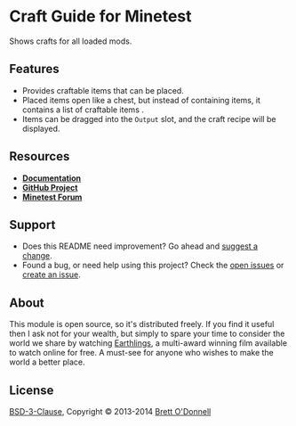 # Craft Guide for Minetest

Shows crafts for all loaded mods.

## Features

- Provides craftable items that can be placed.
- Placed items open like a chest, but instead of containing items, it contains a list of craftable items .
- Items can be dragged into the `Output` slot, and the craft recipe will be displayed.


## Resources

- **[Documentation](http://cornernote.github.io/minetest-craft_guide)**
- **[GitHub Project](https://github.com/cornernote/minetest-craft_guide)**
- **[Minetest Forum](http://minetest.net/forum/viewtopic.php?id=2334)**

## Support

- Does this README need improvement?  Go ahead and [suggest a change](https://github.com/cornernote/minetest-craft_guide/edit/master/README.md).
- Found a bug, or need help using this project?  Check the [open issues](https://github.com/cornernote/minetest-craft_guide/issues) or [create an issue](https://github.com/cornernote/minetest-craft_guide/issues/new).


## About

This module is open source, so it's distributed freely. If you find it useful then I ask not for your wealth, but simply to spare your time to consider the world we share by watching [Earthlings](http://earthlings.com/), a multi-award winning film available to watch online for free. A must-see for anyone who wishes to make the world a better place.


## License

[BSD-3-Clause](https://raw.github.com/cornernote/minetest-craft_guide/master/LICENSE), Copyright © 2013-2014 [Brett O'Donnell](http://cornernote.github.io/)
